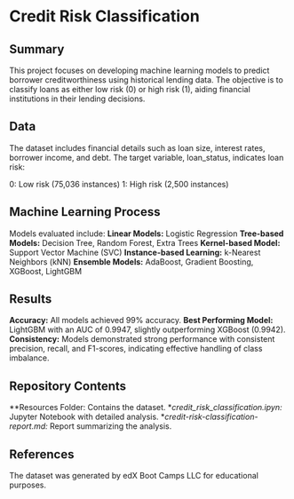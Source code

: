 # Credit Risk Classification

## Summary
This project focuses on developing machine learning models to predict borrower creditworthiness using historical lending data. The objective is to classify loans as either low risk (0) or high risk (1), aiding financial institutions in their lending decisions.

## Data
The dataset includes financial details such as loan size, interest rates, borrower income, and debt. The target variable, loan_status, indicates loan risk:

0: Low risk (75,036 instances)
1: High risk (2,500 instances)

## Machine Learning Process
Models evaluated include:
**Linear Models:** Logistic Regression
**Tree-based Models:** Decision Tree, Random Forest, Extra Trees
**Kernel-based Model:** Support Vector Machine (SVC)
**Instance-based Learning:** k-Nearest Neighbors (kNN)
**Ensemble Models:** AdaBoost, Gradient Boosting, XGBoost, LightGBM

## Results
**Accuracy:** All models achieved 99% accuracy.
**Best Performing Model:** LightGBM with an AUC of 0.9947, slightly outperforming XGBoost (0.9942).
**Consistency:** Models demonstrated strong performance with consistent precision, recall, and F1-scores, indicating effective handling of class imbalance.

## Repository Contents
**Resources Folder: Contains the dataset.
**credit_risk_classification.ipyn:* Jupyter Notebook with detailed analysis.
**credit-risk-classification-report.md:* Report summarizing the analysis.

## References
The dataset was generated by edX Boot Camps LLC for educational purposes.
